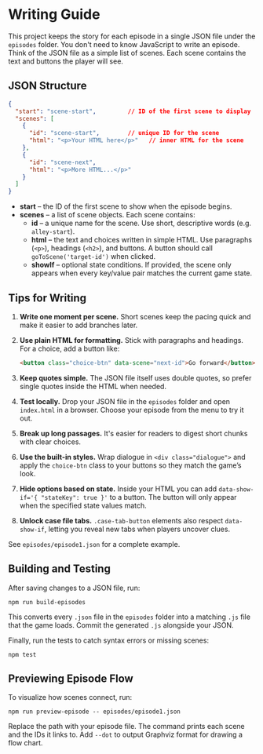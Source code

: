 # Writing Guide

This project keeps the story for each episode in a single JSON file under the
`episodes` folder. You don't need to know JavaScript to write an episode.
Think of the JSON file as a simple list of scenes. Each scene contains the text
and buttons the player will see.

## JSON Structure

```json
{
  "start": "scene-start",         // ID of the first scene to display
  "scenes": [
    {
      "id": "scene-start",        // unique ID for the scene
      "html": "<p>Your HTML here</p>"   // inner HTML for the scene
    },
    {
      "id": "scene-next",
      "html": "<p>More HTML...</p>"
    }
  ]
}
```

* **start** – the ID of the first scene to show when the episode begins.
* **scenes** – a list of scene objects. Each scene contains:
  * **id** – a unique name for the scene. Use short, descriptive words (e.g. `alley-start`).
  * **html** – the text and choices written in simple HTML. Use paragraphs
    (`<p>`), headings (`<h2>`), and buttons. A button should call
    `goToScene('target-id')` when clicked.
  * **showIf** – optional state conditions. If provided, the scene only appears
    when every key/value pair matches the current game state.

## Tips for Writing

1. **Write one moment per scene.** Short scenes keep the pacing quick and make
   it easier to add branches later.
2. **Use plain HTML for formatting.** Stick with paragraphs and headings. For a
   choice, add a button like:

    ```html
    <button class="choice-btn" data-scene="next-id">Go forward</button>
    ```

3. **Keep quotes simple.** The JSON file itself uses double quotes, so prefer
   single quotes inside the HTML when needed.
4. **Test locally.** Drop your JSON file in the `episodes` folder and open
   `index.html` in a browser. Choose your episode from the menu to try it out.
5. **Break up long passages.** It's easier for readers to digest short chunks
   with clear choices.
6. **Use the built‑in styles.** Wrap dialogue in `<div class="dialogue">` and
   apply the `choice-btn` class to your buttons so they match the game’s look.
7. **Hide options based on state.** Inside your HTML you can add
   `data-show-if='{ "stateKey": true }'` to a button. The button will only
   appear when the specified state values match.
8. **Unlock case file tabs.** `.case-tab-button` elements also respect
   `data-show-if`, letting you reveal new tabs when players uncover clues.

See `episodes/episode1.json` for a complete example.

## Building and Testing

After saving changes to a JSON file, run:

```
npm run build-episodes
```

This converts every `.json` file in the `episodes` folder into a matching `.js` file that the game loads. Commit the generated `.js` alongside your JSON.

Finally, run the tests to catch syntax errors or missing scenes:

```
npm test
```

## Previewing Episode Flow

To visualize how scenes connect, run:

```
npm run preview-episode -- episodes/episode1.json
```

Replace the path with your episode file. The command prints each scene and the IDs it links to. Add `--dot` to output Graphviz format for drawing a flow chart.
